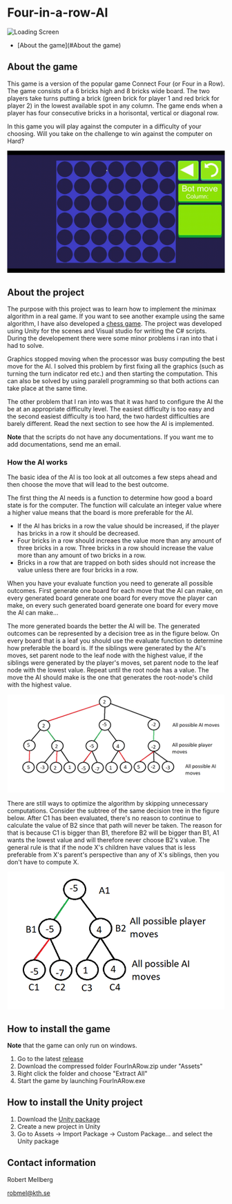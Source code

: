 # Four-in-a-row-AI

![Loading Screen](GIFs/Fyra-i-rad-2019-10-07-12-41-39_Trim.gif)

- [About the game](#About the game)

## About the game

This game is a version of the popular game Connect Four (or Four in a Row). The game consists of a 6 bricks high and 8 bricks wide board. The two players take turns putting a brick (green brick for player 1 and red brick for player 2) in the lowest available spot in any column. The game ends when a player has four consecutive bricks in a horisontal, vertical or diagonal row.

In this game you will play against the computer in a difficulty of your choosing. Will you take on the challenge to win against the computer on Hard?

![Gameplay](GIFs/Fyra-i-rad-2019-10-07-12-40-06.gif)

## About the project

The purpose with this project was to learn how to implement the minimax algorithm in a real game. If you want to see another example using the same algorithm, I have also developed a [chess game](https://github.com/Robert-Mellberg/Chess-AI). The project was developed using Unity for the scenes and Visual studio for writing the C# scripts. During the developement there were some minor problems i ran into that i had to solve.

Graphics stopped moving when the processor was busy computing the best move for the AI. I solved this problem by first fixing all the graphics (such as turning the turn indicator red etc.) and then starting the computation. This can also be solved by using paralell programming so that both actions can take place at the same time.

The other problem that I ran into was that it was hard to configure the AI the be at an appropriate difficulty level. The easiest difficulty is too easy and the second easiest difficulty is too hard, the two hardest difficulties are barely different. Read the next section to see how the AI is implemented.

**Note** that the scripts do not have any documentations. If you want me to add documentations, send me an email.

### How the AI works

The basic idea of the AI is too look at all outcomes a few steps ahead and then choose the move that will lead to the best outcome.

The first thing the AI needs is a function to determine how good a board state is for the computer. The function will calculate an integer value where a higher value means that the board is more preferable for the AI.
* If the AI has bricks in a row the value should be increased, if the player has bricks in a row it should be decreased.
* Four bricks in a row should increaes the value more than any amount of three bricks in a row. Three bricks in a row should increase the value more than any amount of two bricks in a row.
* Bricks in a row that are trapped on both sides should not increase the value unless there are four bricks in a row.

When you have your evaluate function you need to generate all possible outcomes. First generate one board for each move that the AI can make, on every generated board generate one board for every move the player can make, on every such generated board generate one board for every move the AI can make...

The more generated boards the better the AI will be. The generated outcomes can be represented by a decision tree as in the figure below. On every board that is a leaf you should use the evaluate function to determine how preferable the board is. If the siblings were generated by the AI's moves, set parent node to the leaf node with the highest value, if the siblings were generated by the player's moves, set parent node to the leaf node with the lowest value. Repeat until the root node has a value. The move the AI should make is the one that generates the root-node's child with the highest value.

![](GIFs/Minimax.png)

There are still ways to optimize the algorithm by skipping unnecessary computations. Consider the subtree of the same decision tree in the figure below. After C1 has been evaluated, there's no reason to continue to calculate the value of B2 since that path will never be taken. The reason for that is because C1 is bigger than B1, therefore B2 will be bigger than B1, A1 wants the lowest value and will therefore never choose B2's value. The general rule is that if the node X's children have values that is less preferable from X's parent's perspective than any of X's siblings, then you don't have to compute X.

![](GIFs/MinimaxSubtree.png)

## How to install the game

**Note** that the game can only run on windows.

1. Go to the latest [release](https://github.com/Robert-Mellberg/Four-in-a-row-AI/releases/tag/v1.0)
2. Download the compressed folder FourInARow.zip under "Assets"
3. Right click the folder and choose "Extract All"
4. Start the game by launching FourInARow.exe

## How to install the Unity project

1. Download the [Unity package](https://github.com/Robert-Mellberg/Four-in-a-row-AI/blob/master/FourInARow.unitypackage)
2. Create a new project in Unity
3. Go to Assets -> Import Package -> Custom Package... and select the Unity package

## Contact information
Robert Mellberg

robmel@kth.se
